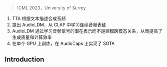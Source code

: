 > ICML 2023，University of Surrey
<!-- 翻译 & 理解 -->
<!-- Text-to-audio (TTA) systems have recently gained attention for their ability to synthesize general au- dio based on text descriptions. However, previ- ous studies in TTA have limited generation qual- ity with high computational costs. In this study, we propose AudioLDM, a TTA system that is built on a latent space to learn continuous audio representations from contrastive language-audio pretraining (CLAP) embeddings. The pretrained CLAP models enable us to train LDMs with au- dio embeddings while providing text embeddings as the condition during sampling. By learning the latent representations of audio signals with- out modelling the cross-modal relationship, Au- dioLDM improves both generation quality and computational efficiency. Trained on AudioCaps with a single GPU, AudioLDM achieves state- of-the-art TTA performance compared to other open-sourced systems, measured by both objec- tive and subjective metrics. AudioLDM is also the first TTA system that enables various text- guided audio manipulations (e.g., style transfer) in a zero-shot fashion. Our implementation and demos are available at https://audioldm. github.io. -->
1. TTA 根据文本描述合成音频
2. 提出 AudioLDM，从 CLAP 中学习连续音频表征
3. AudioLDM 通过学习音频信号的潜在表示而不是建模跨模态关系，从而提高了生成质量和计算效率
4. 在单个 GPU 上训练，在 AudioCaps 上实现了 SOTA

## Introduction
<!-- Generating sound effects, music, or speech according to per- sonalized requirements is important for applications such as augmented and virtual reality, game development, and video editing. Traditionally, audio generation has been achieved through signal processing techniques (Andresen, 1979; Karplus & Strong, 1983). In recent years, generative models (Oord et al., 2016; Ho et al., 2020; Song et al., 2021; Tan et al., 2022), either unconditional or condi- tionedonothermodalities(Kreuketal.,2022;Z ̇elaszczyk & Man ́dziuk, 2022), have revolutionized this task. Previ- ous studies primarily worked on the label-to-sound setting with a small set of labels (Liu et al., 2021b; Pascual et al., 2022) such as the ten sound classes in the UrbanSound8K dataset (Salamon et al., 2014). In comparison, natural lan- guage is considerably more flexible than labels as they can include fine-grained descriptions of audio signals, such as pitch, acoustic environment, and temporal order. The task of generating audio prompted with natural language descrip- tions is known as text-to-audio (TTA) generation. -->
